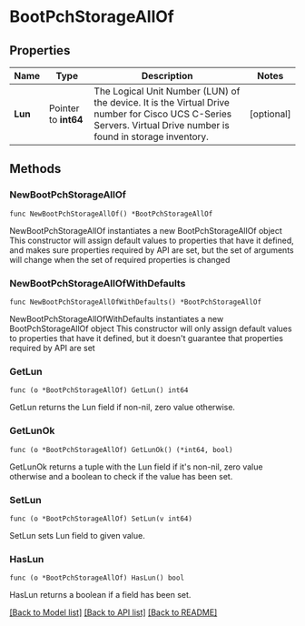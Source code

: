 # BootPchStorageAllOf

## Properties

Name | Type | Description | Notes
------------ | ------------- | ------------- | -------------
**Lun** | Pointer to **int64** | The Logical Unit Number (LUN) of the device. It is the Virtual Drive number for Cisco UCS C-Series Servers. Virtual Drive number is found in storage inventory. | [optional] 

## Methods

### NewBootPchStorageAllOf

`func NewBootPchStorageAllOf() *BootPchStorageAllOf`

NewBootPchStorageAllOf instantiates a new BootPchStorageAllOf object
This constructor will assign default values to properties that have it defined,
and makes sure properties required by API are set, but the set of arguments
will change when the set of required properties is changed

### NewBootPchStorageAllOfWithDefaults

`func NewBootPchStorageAllOfWithDefaults() *BootPchStorageAllOf`

NewBootPchStorageAllOfWithDefaults instantiates a new BootPchStorageAllOf object
This constructor will only assign default values to properties that have it defined,
but it doesn't guarantee that properties required by API are set

### GetLun

`func (o *BootPchStorageAllOf) GetLun() int64`

GetLun returns the Lun field if non-nil, zero value otherwise.

### GetLunOk

`func (o *BootPchStorageAllOf) GetLunOk() (*int64, bool)`

GetLunOk returns a tuple with the Lun field if it's non-nil, zero value otherwise
and a boolean to check if the value has been set.

### SetLun

`func (o *BootPchStorageAllOf) SetLun(v int64)`

SetLun sets Lun field to given value.

### HasLun

`func (o *BootPchStorageAllOf) HasLun() bool`

HasLun returns a boolean if a field has been set.


[[Back to Model list]](../README.md#documentation-for-models) [[Back to API list]](../README.md#documentation-for-api-endpoints) [[Back to README]](../README.md)


